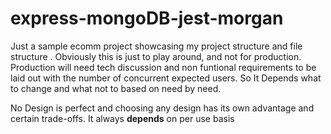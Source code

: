 # express-mongoDB-jest-morgan

Just a sample ecomm project showcasing my project structure and file structure . Obviously this is just to play around, and not for production. Production will need tech discussion and non funtional requirements to be laid out with the number of concurrent expected users. So It Depends what to change and what not to based on need by need.

No Design is perfect and choosing any design has its own advantage and certain trade-offs. It always **depends** on per use basis
